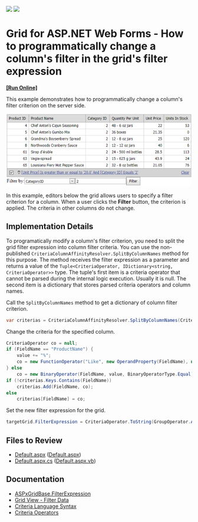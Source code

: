 <!-- default badges list -->
[![](https://img.shields.io/badge/Open_in_DevExpress_Support_Center-FF7200?style=flat-square&logo=DevExpress&logoColor=white)](https://supportcenter.devexpress.com/ticket/details/E4641)
[![](https://img.shields.io/badge/📖_How_to_use_DevExpress_Examples-e9f6fc?style=flat-square)](https://docs.devexpress.com/GeneralInformation/403183)
<!-- default badges end -->

# Grid for ASP.NET Web Forms - How to programmatically change a column's filter in the grid's filter expression
<!-- run online -->
**[[Run Online]](https://codecentral.devexpress.com/e4641/)**
<!-- run online end -->

This example demonstrates how to programmatically change a column's filter criterion on the server side.

![Filtered Grid](grid-filter-criteria.png)

In this example, editors below the grid allows users to specify a filter criterion for a column. When a user clicks the **Filter** button, the criterion is applied. The criteria in other columns do not change.

## Implementation Details

To programatically modify a column's filter criterion, you need to split the grid filter expression into column filter criteria. You can use the non-published `CriteriaColumnAffinityResolver.SplitByColumnNames` method for this purpose. The method receives the filter expression as a parameter and returns a value of the `Tuple<CriteriaOperator, IDictionary<string, CriteriaOperator>>` type. The tuple's first item is a criteria operator that cannot be parsed during the internal logic execution. Usually it is null. The second item is a dictionary that stores parsed criteria operators and column names.

Call the `SplitByColumnNames` method to get a dictionary of column filter criterion.

```csharp
var criterias = CriteriaColumnAffinityResolver.SplitByColumnNames(CriteriaOperator.Parse(targetGrid.FilterExpression)).Item2;
```

Change the criteria for the specified column.

```csharp
CriteriaOperator co = null;
if (FieldName == "ProductName") {
    value += "%";
    co = new FunctionOperator("Like", new OperandProperty(FieldName), new OperandValue(value));
} else
    co = new BinaryOperator(FieldName, value, BinaryOperatorType.Equal);
if (!criterias.Keys.Contains(FieldName))
    criterias.Add(FieldName, co); 
else
    criterias[FieldName] = co; 
```

Set the new filter expression for the grid.

```csharp
targetGrid.FilterExpression = CriteriaOperator.ToString(GroupOperator.And(criterias.Values));
```

## Files to Review

* [Default.aspx](./CS/WebSite/Default.aspx) ([Default.aspx](./VB/WebSite/Default.aspx))
* [Default.aspx.cs](./CS/WebSite/Default.aspx.cs) ([Default.aspx.vb](./VB/WebSite/Default.aspx.cs))

## Documentation

* [ASPxGridBase.FilterExpression](https://docs.devexpress.com/AspNet/DevExpress.Web.ASPxGridBase.FilterExpression)
* [Grid View - Filter Data](https://docs.devexpress.com/AspNet/3716/components/grid-view/concepts/filter-data)
* [Criteria Language Syntax](https://docs.devexpress.com/CoreLibraries/4928/devexpress-data-library/criteria-language-syntax)
* [Criteria Operators](https://docs.devexpress.com/CoreLibraries/2129/devexpress-data-library/criteria-operators)

